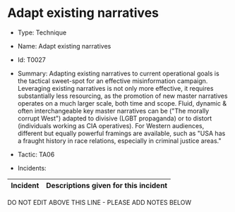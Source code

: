 # Adapt existing narratives

* Type: Technique

* Name: Adapt existing narratives

* Id: T0027

* Summary: Adapting existing narratives to current operational goals is the tactical sweet-spot for an effective misinformation campaign. Leveraging existing narratives is not only more effective, it requires substantially less resourcing, as the promotion of new master narratives operates on a much larger scale, both time and scope. Fluid, dynamic & often interchangeable key master narratives can be ("The morally corrupt West") adapted to divisive (LGBT propaganda) or to distort (individuals working as CIA operatives). For Western audiences, different but equally powerful framings are available, such as "USA has a fraught history in race relations, especially in criminal justice areas."

* Tactic: TA06

* Incidents:

| Incident | Descriptions given for this incident |
| -------- | -------------------- |

DO NOT EDIT ABOVE THIS LINE - PLEASE ADD NOTES BELOW